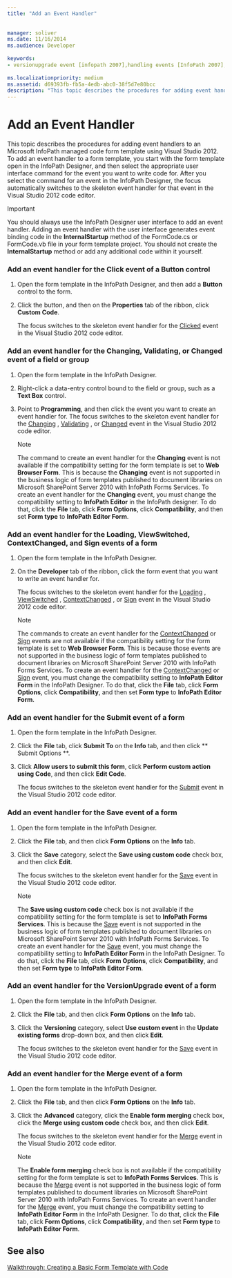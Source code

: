 ```yaml
---
title: "Add an Event Handler"
 
 
manager: soliver
ms.date: 11/16/2014
ms.audience: Developer
 
keywords:
- versionupgrade event [infopath 2007],handling events [InfoPath 2007],Changing event [InfoPath 2007],InfoPath 2007, adding event handlers,Changed event [InfoPath 2007],ContextChanged event [InfoPath 2007],Click event [InfoPath 2007],events [InfoPath 2007], adding event handlers,Sign event [InfoPath 2007],ViewSwitched event [InfoPath 2007],event handling [InfoPath 2007],Merge event [InfoPath 2007],Validating event [InfoPath 2007],Submit event [InfoPath 2007],Save event [InfoPath 2007],Loading event [InfoPath 2007]
 
ms.localizationpriority: medium
ms.assetid: d69393fb-fb5a-4edb-abc0-38f5d7e80bcc
description: "This topic describes the procedures for adding event handlers to an Microsoft InfoPath managed code form template using Visual Studio 2012. To add an event handler to a form template, you start with the form template open in the InfoPath Designer, and then select the appropriate user interface command for the event you want to write code for. After you select the command for an event in the InfoPath Designer, the focus automatically switches to the skeleton event handler for that event in the Visual Studio 2012 code editor."
---
```


# Add an Event Handler

This topic describes the procedures for adding event handlers to an Microsoft InfoPath managed code form template using Visual Studio 2012. To add an event handler to a form template, you start with the form template open in the InfoPath Designer, and then select the appropriate user interface command for the event you want to write code for. After you select the command for an event in the InfoPath Designer, the focus automatically switches to the skeleton event handler for that event in the Visual Studio 2012 code editor.
  
> [!IMPORTANT]
> You should always use the InfoPath Designer user interface to add an event handler. Adding an event handler with the user interface generates event binding code in the **InternalStartup** method of the FormCode.cs or FormCode.vb file in your form template project. You should not create the **InternalStartup** method or add any additional code within it yourself. 
  
### Add an event handler for the Click event of a Button control

1. Open the form template in the InfoPath Designer, and then add a **Button** control to the form. 
    
2. Click the button, and then on the **Properties** tab of the ribbon, click **Custom Code**.
    
    The focus switches to the skeleton event handler for the [Clicked](https://msdn.microsoft.com/library/Microsoft.Office.InfoPath.ButtonEvent.Clicked.aspx) event in the Visual Studio 2012 code editor. 
    
### Add an event handler for the Changing, Validating, or Changed event of a field or group

1. Open the form template in the InfoPath Designer.
    
2. Right-click a data-entry control bound to the field or group, such as a **Text Box** control. 
    
3. Point to **Programming**, and then click the event you want to create an event handler for. The focus switches to the skeleton event handler for the [Changing](https://msdn.microsoft.com/library/Microsoft.Office.InfoPath.XmlEvent.Changing.aspx) , [Validating](https://msdn.microsoft.com/library/Microsoft.Office.InfoPath.XmlEvent.Validating.aspx) , or [Changed](https://msdn.microsoft.com/library/Microsoft.Office.InfoPath.XmlEvent.Changed.aspx) event in the Visual Studio 2012 code editor. 
    
    > [!NOTE]
    > The command to create an event handler for the **Changing** event is not available if the compatibility setting for the form template is set to **Web Browser Form**. This is because the **Changing** event is not supported in the business logic of form templates published to document libraries on Microsoft SharePoint Server 2010 with InfoPath Forms Services. To create an event handler for the **Changing** event, you must change the compatibility setting to **InfoPath Editor** in the InfoPath designer. To do that, click the **File** tab, click **Form Options**, click **Compatibility**, and then set **Form type** to **InfoPath Editor Form**. 
  
### Add an event handler for the Loading, ViewSwitched, ContextChanged, and Sign events of a form

1. Open the form template in the InfoPath Designer.
    
2. On the **Developer** tab of the ribbon, click the form event that you want to write an event handler for. 
    
    The focus switches to the skeleton event handler for the [Loading](https://msdn.microsoft.com/library/Microsoft.Office.InfoPath.FormEvents.Loading.aspx) , [ViewSwitched](https://msdn.microsoft.com/library/Microsoft.Office.InfoPath.FormEvents.ViewSwitched.aspx) , [ContextChanged](https://msdn.microsoft.com/library/Microsoft.Office.InfoPath.FormEvents.ContextChanged.aspx) , or [Sign](https://msdn.microsoft.com/library/Microsoft.Office.InfoPath.FormEvents.Sign.aspx) event in the Visual Studio 2012 code editor. 
    
    > [!NOTE]
    > The commands to create an event handler for the [ContextChanged](https://msdn.microsoft.com/library/Microsoft.Office.InfoPath.FormEvents.ContextChanged.aspx) or [Sign](https://msdn.microsoft.com/library/Microsoft.Office.InfoPath.FormEvents.Sign.aspx) events are not available if the compatibility setting for the form template is set to **Web Browser Form**. This is because those events are not supported in the business logic of form templates published to document libraries on Microsoft SharePoint Server 2010 with InfoPath Forms Services. To create an event handler for the [ContextChanged](https://msdn.microsoft.com/library/Microsoft.Office.InfoPath.FormEvents.ContextChanged.aspx) or [Sign](https://msdn.microsoft.com/library/Microsoft.Office.InfoPath.FormEvents.Sign.aspx) event, you must change the compatibility setting to **InfoPath Editor Form** in the InfoPath Designer. To do that, click the **File** tab, click **Form Options**, click **Compatibility**, and then set **Form type** to **InfoPath Editor Form**. 
  
### Add an event handler for the Submit event of a form

1. Open the form template in the InfoPath Designer.
    
2. Click the **File** tab, click **Submit To** on the **Info** tab, and then click ** Submit Options **.
    
3. Click **Allow users to submit this form**, click **Perform custom action using Code**, and then click **Edit Code**.
    
    The focus switches to the skeleton event handler for the [Submit](https://msdn.microsoft.com/library/Microsoft.Office.InfoPath.FormEvents.Submit.aspx) event in the Visual Studio 2012 code editor. 
    
### Add an event handler for the Save event of a form

1. Open the form template in the InfoPath Designer.
    
2. Click the **File** tab, and then click **Form Options** on the **Info** tab. 
    
3. Click the **Save** category, select the **Save using custom code** check box, and then click **Edit**.
    
    The focus switches to the skeleton event handler for the [Save](https://msdn.microsoft.com/library/Microsoft.Office.InfoPath.FormEvents.Save.aspx) event in the Visual Studio 2012 code editor. 
    
    > [!NOTE]
    > The **Save using custom code** check box is not available if the compatibility setting for the form template is set to **InfoPath Forms Services**. This is because the [Save](https://msdn.microsoft.com/library/Microsoft.Office.InfoPath.FormEvents.Save.aspx) event is not supported in the business logic of form templates published to document libraries on Microsoft SharePoint Server 2010 with InfoPath Forms Services. To create an event handler for the [Save](https://msdn.microsoft.com/library/Microsoft.Office.InfoPath.FormEvents.Save.aspx) event, you must change the compatibility setting to **InfoPath Editor Form** in the InfoPath Designer. To do that, click the **File** tab, click **Form Options**, click **Compatibility**, and then set **Form type** to **InfoPath Editor Form**. 
  
### Add an event handler for the VersionUpgrade event of a form

1. Open the form template in the InfoPath Designer.
    
2. Click the **File** tab, and then click **Form Options** on the **Info** tab. 
    
3. Click the **Versioning** category, select **Use custom event** in the **Update existing forms** drop-down box, and then click **Edit**.
    
    The focus switches to the skeleton event handler for the [Save](https://msdn.microsoft.com/library/Microsoft.Office.InfoPath.FormEvents.Save.aspx) event in the Visual Studio 2012 code editor. 
    
### Add an event handler for the Merge event of a form

1. Open the form template in the InfoPath Designer.
    
2. Click the **File** tab, and then click **Form Options** on the **Info** tab. 
    
3. Click the **Advanced** category, click the **Enable form merging** check box, click the **Merge using custom code** check box, and then click **Edit**.
    
    The focus switches to the skeleton event handler for the [Merge](https://msdn.microsoft.com/library/Microsoft.Office.InfoPath.FormEvents.Merge.aspx) event in the Visual Studio 2012 code editor. 
    
    > [!NOTE]
    > The **Enable form merging** check box is not available if the compatibility setting for the form template is set to **InfoPath Forms Services**. This is because the [Merge](https://msdn.microsoft.com/library/Microsoft.Office.InfoPath.FormEvents.Merge.aspx) event is not supported in the business logic of form templates published to document libraries on Microsoft SharePoint Server 2010 with InfoPath Forms Services. To create an event handler for the [Merge](https://msdn.microsoft.com/library/Microsoft.Office.InfoPath.FormEvents.Merge.aspx) event, you must change the compatibility setting to **InfoPath Editor Form** in the InfoPath Designer. To do that, click the **File** tab, click **Form Options**, click **Compatibility**, and then set **Form type** to **InfoPath Editor Form**. 
  
## See also



[Walkthrough: Creating a Basic Form Template with Code](walkthrough-creating-a-basic-form-template-with-code.md)

